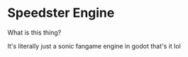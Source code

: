 # Speedster Engine
What is this thing?

It's literally just a sonic fangame engine in godot
that's it lol